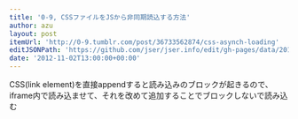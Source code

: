 ```yaml
---
title: '0-9, CSSファイルをJSから非同期読込する方法'
author: azu
layout: post
itemUrl: 'http://0-9.tumblr.com/post/36733562874/css-asynch-loading'
editJSONPath: 'https://github.com/jser/jser.info/edit/gh-pages/data/2012/11/index.json'
date: '2012-11-02T13:00:00+00:00'
---
```

CSS(link element)を直接appendすると読み込みのブロックが起きるので、iframe内で読み込ませて、それを改めて追加することでブロックしないで読み込む
